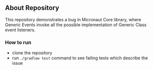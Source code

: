 ## About Repository

This repository demonstrates a bug in Micronaut Core library, where Generic Events invoke all the
possible implementation of Generic Class event listeners.

### How to run

- clone the repository
- run `./gradlew test` command to see failing tests which describe the issue
